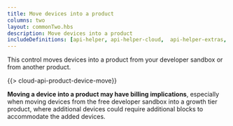 ```yaml
---
title: Move devices into a product
columns: two
layout: commonTwo.hbs
description: Move devices into a product
includeDefinitions: [api-helper, api-helper-cloud,  api-helper-extras, api-helper-json, codemirror, usb-serial]
---
```


This control moves devices into a product from your developer sandbox or from another product.

{{> cloud-api-product-device-move}}

**Moving a device into a product may have billing implications**, especially when moving devices from the free developer sandbox into a growth tier product, where additional devices could require additional blocks to accommodate the added devices. 

